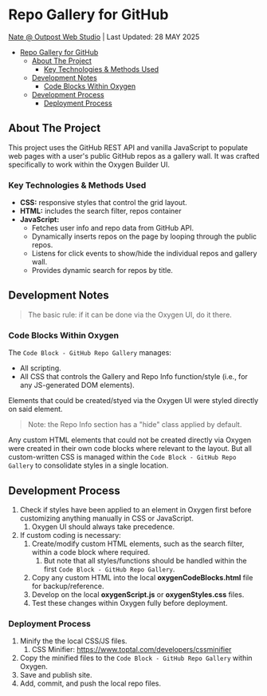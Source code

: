 <a id="readme-top"></a>

# Repo Gallery for GitHub

<a href="https://outpostwebstudio.com/" target="_blank" rel="author">Nate @ Outpost Web Studio</a> | Last Updated: 28 MAY 2025

-   [Repo Gallery for GitHub](#repo-gallery-for-github)
    -   [About The Project](#about-the-project)
        -   [Key Technologies \& Methods Used](#key-technologies--methods-used)
    -   [Development Notes](#development-notes)
        -   [Code Blocks Within Oxygen](#code-blocks-within-oxygen)
    -   [Development Process](#development-process)
        -   [Deployment Process](#deployment-process)

## About The Project

This project uses the GitHub REST API and vanilla JavaScript to populate web pages with a user's public GitHub repos as a gallery wall. It was crafted specifically to work within the Oxygen Builder UI.

<!-- <div align="center">

![screenshot1](screenshots/screenshot1.png "before")
![screenshot2](screenshots/screenshot2.png "after")

</div> -->

### Key Technologies & Methods Used

-   **CSS:** responsive styles that control the grid layout.
-   **HTML:** includes the search filter, repos container
-   **JavaScript:**
    -   Fetches user info and repo data from GitHub API.
    -   Dynamically inserts repos on the page by looping through the public repos.
    -   Listens for click events to show/hide the individual repos and gallery wall.
    -   Provides dynamic search for repos by title.

## Development Notes

> The basic rule: if it can be done via the Oxygen UI, do it there.

### Code Blocks Within Oxygen

The `Code Block - GitHub Repo Gallery` manages:

-   All scripting.
-   All CSS that controls the Gallery and Repo Info function/style (i.e., for any JS-generated DOM elements).

Elements that could be created/styed via the Oxygen UI were styled directly on said element.

> Note: the Repo Info section has a "hide" class applied by default.

Any custom HTML elements that could not be created directly via Oxygen were created in their own code blocks where relevant to the layout. But all custom-written CSS is managed within the `Code Block - GitHub Repo Gallery` to consolidate styles in a single location.

## Development Process

1. Check if styles have been applied to an element in Oxygen first before customizing anything manually in CSS or JavaScript.
    1. Oxygen UI should always take precedence.
2. If custom coding is necessary:
    1. Create/modify custom HTML elements, such as the search filter, within a code block where required.
        1. But note that all styles/functions should be handled within the first `Code Block - GitHub Repo Gallery`.
    2. Copy any custom HTML into the local **oxygenCodeBlocks.html** file for backup/reference.
    3. Develop on the local **oxygenScript.js** or **oxygenStyles.css** files.
    4. Test these changes within Oxygen fully before deployment.

### Deployment Process

1. Minify the the local CSS/JS files.
    1. CSS Minifier: https://www.toptal.com/developers/cssminifier
2. Copy the minified files to the `Code Block - GitHub Repo Gallery` within Oxygen.
3. Save and publish site.
4. Add, commit, and push the local repo files.
